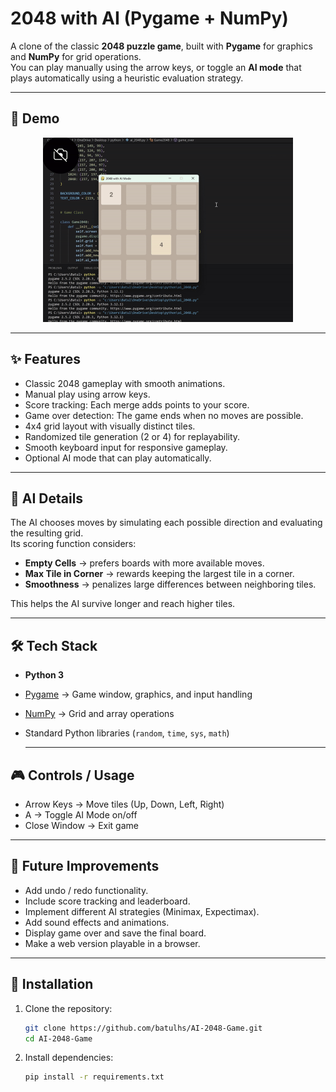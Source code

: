 # 2048 with AI (Pygame + NumPy)

A clone of the classic **2048 puzzle game**, built with **Pygame** for graphics and **NumPy** for grid operations.  
You can play manually using the arrow keys, or toggle an **AI mode** that plays automatically using a heuristic evaluation strategy.

---

## 📸 Demo
<p align="center">
  <img src="demo/gameplay.gif" alt="Gameplay Demo" width="400"/>
</p>



---

## ✨ Features

- Classic 2048 gameplay with smooth animations.
- Manual play using arrow keys.
- Score tracking: Each merge adds points to your score.
- Game over detection: The game ends when no moves are possible.
- 4x4 grid layout with visually distinct tiles.
- Randomized tile generation (2 or 4) for replayability.
- Smooth keyboard input for responsive gameplay.
- Optional AI mode that can play automatically.

---

## 🤖 AI Details
The AI chooses moves by simulating each possible direction and evaluating the resulting grid.  
Its scoring function considers:
- **Empty Cells** → prefers boards with more available moves.  
- **Max Tile in Corner** → rewards keeping the largest tile in a corner.  
- **Smoothness** → penalizes large differences between neighboring tiles.  

This helps the AI survive longer and reach higher tiles.

---

## 🛠 Tech Stack
- **Python 3**
- [Pygame](https://www.pygame.org/) → Game window, graphics, and input handling
- [NumPy](https://numpy.org/) → Grid and array operations
- Standard Python libraries (`random`, `time`, `sys`, `math`)
  
  ---

## 🎮 Controls / Usage
- Arrow Keys → Move tiles (Up, Down, Left, Right)
- A → Toggle AI Mode on/off
- Close Window → Exit game

---

## 🔮 Future Improvements
- Add undo / redo functionality.
- Include score tracking and leaderboard.
- Implement different AI strategies (Minimax, Expectimax).
- Add sound effects and animations.
- Display game over and save the final board.
- Make a web version playable in a browser.

---

## 🚀 Installation
1. Clone the repository:
   ```bash
   git clone https://github.com/batulhs/AI-2048-Game.git
   cd AI-2048-Game
2. Install dependencies:
   ```bash
   pip install -r requirements.txt

